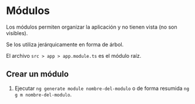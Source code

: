 # Módulos

Los módulos permiten organizar la aplicación y no tienen vista (no son visibles).

Se los utiliza jerárquicamente en forma de árbol.

El archivo `src > app > app.module.ts` es el módulo raíz.

## Crear un módulo

1. Ejecutar `ng generate module nombre-del-modulo` o de forma resumida `ng g m nombre-del-modulo`.
